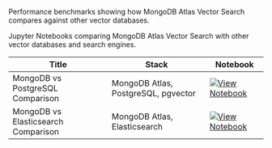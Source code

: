 Performance benchmarks showing how MongoDB Atlas Vector Search compares against other vector databases.

Jupyter Notebooks comparing MongoDB Atlas Vector Search with other vector databases and search engines.

| Title | Stack | Notebook |
|-------|-------|----------|
| MongoDB vs PostgreSQL Comparison | MongoDB Atlas, PostgreSQL, pgvector | [![View Notebook](https://img.shields.io/badge/view-notebook-orange?logo=jupyter)](https://github.com/mongodb-developer/GenAI-Showcase/blob/main/notebooks/benchmarks/vector_database_comparison_mongodb_postgreSQL.ipynb) |
| MongoDB vs Elasticsearch Comparison | MongoDB Atlas, Elasticsearch | [![View Notebook](https://img.shields.io/badge/view-notebook-orange?logo=jupyter)](https://github.com/mongodb-developer/GenAI-Showcase/blob/main/notebooks/benchmarks/vector_database_comparison_mongodb_elastic.ipynb) |
